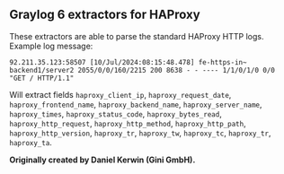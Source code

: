 ## Graylog 6 extractors for HAProxy

These extractors are able to parse the standard HAProxy HTTP logs. Example log message:

    92.211.35.123:58507 [10/Jul/2024:08:15:48.478] fe-https-in~ backend1/server2 2055/0/0/160/2215 200 8638 - - ---- 1/1/0/1/0 0/0 "GET / HTTP/1.1"

Will extract fields `haproxy_client_ip`, `haproxy_request_date`, `haproxy_frontend_name`, `haproxy_backend_name`, `haproxy_server_name`, `haproxy_times`, `haproxy_status_code`, `haproxy_bytes_read`, `haproxy_http_request`, `haproxy_http_method`, `haproxy_http_path`, `haproxy_http_version`, `haproxy_tr`, `haproxy_tw`, `haproxy_tc`, `haproxy_tr`, `haproxy_ta`.

**Originally created by Daniel Kerwin (Gini GmbH).**
